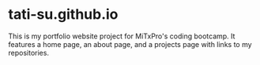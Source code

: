 # tati-su.github.io
This is my portfolio website project for MiTxPro's coding bootcamp. It features a home page, an about page, and a projects page with links to my repositories.
